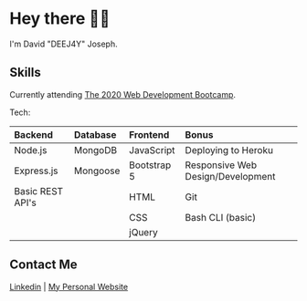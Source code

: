 # Hey there 👋👀

I'm David "DEEJ4Y" Joseph.

## Skills

Currently attending [The 2020 Web Development Bootcamp](https://www.udemy.com/course/the-complete-web-development-bootcamp/).

Tech:

| **Backend**      | **Database** | **Frontend** | **Bonus**                         |
| :--------------- | :----------- | :----------- | :-------------------------------- |
| Node.js          | MongoDB      | JavaScript   | Deploying to Heroku               |
| Express.js       | Mongoose     | Bootstrap 5  | Responsive Web Design/Development |
| Basic REST API's |              | HTML         | Git                               |
|                  |              | CSS          | Bash CLI (basic)                  |
|                  |              | jQuery       |                                   |

## Contact Me

[Linkedin](https://www.linkedin.com/in/david-joseph-75a7b71b5/) | [My Personal Website](https://deej4y.github.io/DEEJ4Y/)
